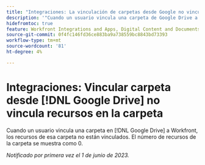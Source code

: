 ```yaml
---
title: "Integraciones: La vinculación de carpetas desde Google no vincula los recursos de la carpeta"
description: '"Cuando un usuario vincula una carpeta de Google Drive a Workfront, los recursos de esa carpeta no están vinculados. El número de recursos de la carpeta se muestra como 0".'
hidefromtoc: true
feature: Workfront Integrations and Apps, Digital Content and Documents
source-git-commit: 0f4fc146fd36ce883ba9a738559bc8843bd73393
workflow-type: tm+mt
source-wordcount: '81'
ht-degree: 4%

---
```



# Integraciones: Vincular carpeta desde [!DNL Google Drive] no vincula recursos en la carpeta

Cuando un usuario vincula una carpeta en [!DNL Google Drive] a Workfront, los recursos de esa carpeta no están vinculados. El número de recursos de la carpeta se muestra como 0.

_Notificado por primera vez el 1 de junio de 2023._
